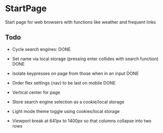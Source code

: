 # StartPage
Start page for web browsers with functions like weather and frequent links

## Todo
* Cycle search engines: DONE
* Set name via local storage (pressing enter collides with search function) DONE
* Isolate keypresses on page from those when in an input DONE
* Order flex settings (nav) to be last on mobile DONE

* Vertical center for page
* Store search engine selection as a cookie/local storage
* Light mode theme toggle using cookies/local storage
* Viewport break at 641px to 1400px so that columns collapse into two rows

